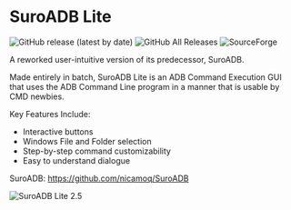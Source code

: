 ﻿# SuroADB Lite

![GitHub release (latest by date)](https://img.shields.io/github/v/release/nicamoq/suroadb-lite?label=Latest%20release) ![GitHub All Releases](https://img.shields.io/github/downloads/nicamoq/suroadb-lite/total?color=brightgreen&label=Downloads&logo=Github&link=https://sourceforge.net/projects/suroadb-lite/&logoColor=white) ![SourceForge](https://img.shields.io/sourceforge/dm/suroadb-lite/2.5?color=orange&label=Downloads&link=https://sourceforge.net/projects/suroadb-lite/&logo=sourceforge)

A reworked user-intuitive version of its predecessor, SuroADB.

Made entirely in batch, SuroADB Lite is an ADB Command Execution GUI that uses the ADB Command Line program in a manner that is usable by CMD newbies.

Key Features Include:
- Interactive buttons
- Windows File and Folder selection
- Step-by-step command customizability
- Easy to understand dialogue

SuroADB: https://github.com/nicamoq/SuroADB

![SuroADB Lite 2.5](https://github.com/nicamoq/SuroADB-Lite/blob/gh-pages/assets/images/suroadb-lite.gif)











